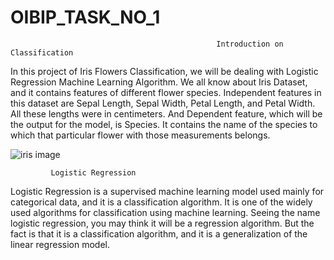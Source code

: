 # OIBIP_TASK_NO_1
                                                  Introduction on Classification
In this project of Iris Flowers Classification, we will be dealing with Logistic Regression Machine Learning Algorithm. We all know about Iris Dataset, and it contains features of different flower species. Independent features in this dataset are Sepal Length, Sepal Width, Petal Length, and Petal Width. All these lengths were in centimeters. And Dependent feature, which will be the output for the model, is Species. It contains the name of the species to which that particular flower with those measurements belongs.

![iris image](https://github.com/Neha8136/-_-_3/assets/91106552/2e709fc8-0f68-4aad-82bf-1e2ee85a8ab9)

             Logistic Regression
Logistic Regression is a supervised machine learning model used mainly for categorical data, and it is a classification algorithm. It is one of the widely used algorithms for classification using machine learning. Seeing the name logistic regression, you may think it will be a regression algorithm. But the fact is that it is a classification algorithm, and it is a generalization of the linear regression model.
